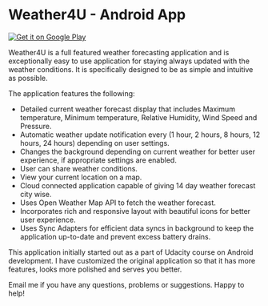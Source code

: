 # Weather4U - Android App

<a href='https://play.google.com/store/apps/details?id=com.katamaditya.apps.weather4u&utm_source=global_co&utm_medium=prtnr&utm_content=Mar2515&utm_campaign=PartBadge&pcampaignid=MKT-Other-global-all-co-prtnr-py-PartBadge-Mar2515-1'><img alt='Get it on Google Play' src='https://play.google.com/intl/en_us/badges/images/generic/en_badge_web_generic.png'/></a>

Weather4U is a full featured weather forecasting application and is exceptionally easy to use application for staying always updated with the weather conditions. It is specifically designed to be as simple and intuitive as possible.

The application features the following:
* Detailed current weather forecast display that includes Maximum temperature, Minimum temperature, Relative Humidity, Wind Speed and Pressure.
* Automatic weather update notification every (1 hour, 2 hours, 8 hours, 12 hours, 24 hours) depending on user settings.
* Changes the background depending on current weather for better user experience, if appropriate settings are enabled.
* User can share weather conditions.
* View your current location on a map.
* Cloud connected application capable of giving 14 day weather forecast city wise.
* Uses Open Weather Map API to fetch the weather forecast.
* Incorporates rich and responsive layout with beautiful icons for better user experience.
* Uses Sync Adapters for efficient data syncs in background to keep the application up-to-date and prevent excess battery drains.

This application initially started out as a part of Udacity course on Android development. I have customized the original application so that it has more features, looks more polished and serves you better.

Email me if you have any questions, problems or suggestions. Happy to help!
